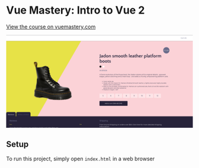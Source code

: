 # Vue Mastery: Intro to Vue 2

[View the course on vuemastery.com](https://www.vuemastery.com/courses/intro-to-vue-js/vue-instance)  

![Screenshot of implementation](./assets/screenshot.png)  
	
## Setup
To run this project, simply open `index.html` in a web browser
